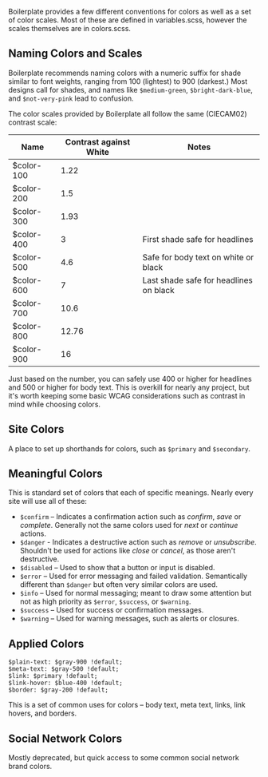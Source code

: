Boilerplate provides a few different conventions for colors as well as a set of color scales. Most of these are defined in variables.scss, however the scales themselves are in colors.scss.

## Naming Colors and Scales

Boilerplate recommends naming colors with a numeric suffix for shade similar to font weights, ranging from 100 (lightest) to 900 (darkest.) Most designs call for shades, and names like `$medium-green`, `$bright-dark-blue`, and `$not-very-pink` lead to confusion.

The color scales provided by Boilerplate all follow the same (CIECAM02) contrast scale:

<table>
    <thead>
        <tr><th>Name</th><th>Contrast against White</th><th>Notes</th></tr>
    </thead>
    <tbody>
        <tr><td>$color-100</td><td>1.22</td></tr>
        <tr><td>$color-200</td><td>1.5</td></tr>
        <tr><td>$color-300</td><td>1.93</td></tr>
        <tr><td>$color-400</td><td>3</td><td>First shade safe for headlines</td></tr>
        <tr><td>$color-500</td><td>4.6</td><td>Safe for body text on white or black</td></tr>
        <tr><td>$color-600</td><td>7</td><td>Last shade safe for headlines on black</td></tr>
        <tr><td>$color-700</td><td>10.6</td></tr>
        <tr><td>$color-800</td><td>12.76</td></tr>
        <tr><td>$color-900</td><td>16</td></tr>
    </tbody>
</table>

Just based on the number, you can safely use 400 or higher for headlines and 500 or higher for body text. This is overkill for nearly any project, but it's worth keeping some basic WCAG considerations such as contrast in mind while choosing colors.



## Site Colors

A place to set up shorthands for colors, such as `$primary` and `$secondary`.


## Meaningful Colors

This is standard set of colors that each of specific meanings. Nearly every site will use all of these:

* `$confirm` – Indicates a confirmation action such as _confirm_, _save_ or _complete_. Generally not the same colors used for _next_ or _continue_ actions.
* `$danger` - Indicates a destructive action such as _remove_ or _unsubscribe_. Shouldn't be used for actions like _close_ or _cancel_, as those aren't destructive.
* `$disabled` – Used to show that a button or input is disabled.
* `$error` – Used for error messaging and failed validation. Semantically different than `$danger` but often very similar colors are used.
* `$info` – Used for normal messaging; meant to draw some attention but not as high priority as `$error`, `$success`, or `$warning`.
* `$success` – Used for success or confirmation messages.
* `$warning` – Used for warning messages, such as alerts or closures.


## Applied Colors

```
$plain-text: $gray-900 !default;
$meta-text: $gray-500 !default;
$link: $primary !default;
$link-hover: $blue-400 !default;
$border: $gray-200 !default;
```

This is a set of common uses for colors – body text, meta text, links, link hovers, and borders.

## Social Network Colors

Mostly deprecated, but quick access to some common social network brand colors.
